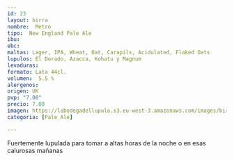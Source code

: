 ```yaml
---
id: 23
layout: birra
nombre:  Metro
tipo:  New England Pale Ale
ibu: 
ebc:
maltas: Lager, IPA, Wheat, Oat, Carapils, Acidulated, Flaked Oats
lupulos: El Dorado, Azacca, Kohatu y Magnum
levaduras: 
formato: Lata 44cl.
volumen:  5.5 %
alergenos: 
origen: UK
pvp: "7.00"
precio: 7.00
imagen: https://labodegadellupulo.s3.eu-west-3.amazonaws.com/images/birras/metro.jpg
categoria: [Pale_Ale]

---
```

Fuertemente lupulada para tomar a altas horas de la noche o en esas calurosas mañanas





























